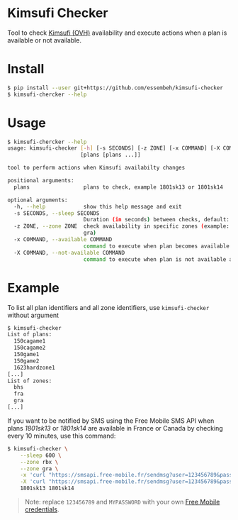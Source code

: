 # Kimsufi Checker

Tool to check [Kimsufi (OVH)](https://www.kimsufi.com) availability and execute actions when a plan is available or not available.

# Install

```sh
$ pip install --user git+https://github.com/essembeh/kimsufi-checker
$ kimsufi-chercker --help
```

# Usage

```sh
$ kimsufi-chercker --help
usage: kimsufi-checker [-h] [-s SECONDS] [-z ZONE] [-x COMMAND] [-X COMMAND]
                       [plans [plans ...]]

tool to perform actions when Kimsufi availabilty changes

positional arguments:
  plans                 plans to check, example 1801sk13 or 1801sk14

optional arguments:
  -h, --help            show this help message and exit
  -s SECONDS, --sleep SECONDS
                        Duration (in seconds) between checks, default: 60
  -z ZONE, --zone ZONE  check availability in specific zones (example: rbx or
                        gra)
  -x COMMAND, --available COMMAND
                        command to execute when plan becomes available
  -X COMMAND, --not-available COMMAND
                        command to execute when plan is not available anymore
```

# Example

To list all plan identifiers and all zone identifiers, use `kimsufi-checker` without argument
```sh 
$ kimsufi-checker 
List of plans:
  150cagame1
  150cagame2
  150game1
  150game2
  1623hardzone1
[...]
List of zones:
  bhs
  fra
  gra
[...]
```

If you want to be notified by SMS using the Free Mobile SMS API when plans *1801sk13* or *1801sk14* are available in France or Canada by checking every 10 minutes, use this command:

```sh
$ kimsufi-checker \
    --sleep 600 \
    --zone rbx \
    --zone gra \
    -x 'curl "https://smsapi.free-mobile.fr/sendmsg?user=123456789&pass=MYPASSWORD&msg=Kimsufi%20{plan}%20available"' \
    -X 'curl "https://smsapi.free-mobile.fr/sendmsg?user=123456789&pass=MYPASSWORD&msg=Kimsufi%20{plan}%20not%20available"' \
    1801sk13 1801sk14
```

> Note: replace `123456789` and `MYPASSWORD` with your own  [Free Mobile credentials](https://mobile.free.fr/moncompte/index.php?page=options).
